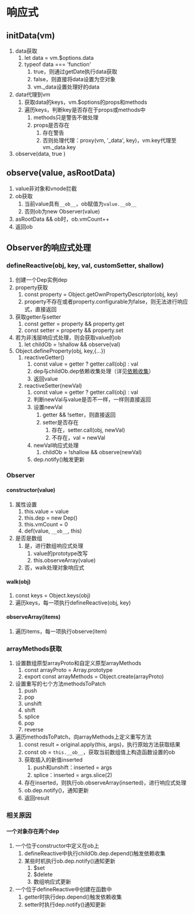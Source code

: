 # 响应式

## initData(vm)

1. data获取
    1. let data = vm.$options.data
    2. typeof data === 'function'
        1. true，则通过getDate执行data获取
        2. false，则直接将data设置为空对象
        3. vm._data设置处理好的data
2. data代理到vm
    1. 获取data的keys，vm.$options的props和methods
    2. 遍历keys，判断key是否存在于props或methods中
        1. methods只是警告不做处理
        2. props是否存在
            1. 存在警告
            2. 否则处理代理：proxy(vm, '_data', key)，vm.key代理至vm._data.key
3. observe(data, true )

## observe(value, asRootData)

1. value非对象和vnode拦截
2. ob获取
    1. 当前value具有`__ob__`，ob赋值为`value.__ob__`
    2. 否则ob为new Observer(value)
3. asRootData && ob时，ob.vmCount++
4. 返回ob

## Observer的响应式处理

### defineReactive(obj, key, val, customSetter, shallow)

1. 创建一个Dep实例dep
2. property获取
    1. const property = Object.getOwnPropertyDescriptor(obj, key)
    2. property不存在或者property.configurable为false，则无法进行响应式，直接返回
3. 获取getter与setter
    1. const getter = property && property.get
    2. const setter = property && property.set
4. 若为非浅层响应式处理，则会获取value的ob
    1. let childOb = !shallow && observe(val)
5. Object.defineProperty(obj, key,{...})
    1. reactiveGetter()
        1. const value = getter ? getter.call(obj) : val
        2. dep与childOb.dep依赖收集处理（详见[依赖收集](./03-依赖收集.md)）
        3. 返回value
    2. reactiveSetter(newVal)
        1. const value = getter ? getter.call(obj) : val
        2. 判断newVal与value是否不一样，一样则直接返回
        3. 设置newVal
            1. getter && !setter，则直接返回
            2. setter是否存在
                1. 存在，setter.call(obj, newVal)
                2. 不存在，val = newVal
        4. newVal响应式处理
            1. childOb = !shallow && observe(newVal)
        5. dep.notify()触发更新

### Observer

#### constructor(value)

1. 属性设置
    1. this.value = value
    2. this.dep = new Dep()
    3. this.vmCount = 0
    4. def(value, `__ob__`, this)
2. 是否是数组
    1. 是，进行数组响应式处理
        1. value的prototype改写
        2. this.observeArray(value)
    2. 否，walk处理对象响应式

#### walk(obj)

1. const keys = Object.keys(obj)
2. 遍历keys，每一项执行defineReactive(obj, key)

#### observeArray(items)

1. 遍历items，每一项执行observe(item)

### arrayMethods获取

1. 设置数组原型arrayProto和自定义原型arrayMethods
    1. const arrayProto = Array.prototype
    2. export const arrayMethods = Object.create(arrayProto)
2. 设置重写的七个方法methodsToPatch
    1. push
    2. pop
    3. unshift
    4. shift
    5. splice
    6. pop
    7. reverse
3. 遍历methodsToPatch，向arrayMethods上定义重写方法
    1. const result = original.apply(this, args)，执行原始方法获取结果
    2. const ob = `this.__ob__`，获取当前数组值上构造函数设置的ob
    3. 获取插入的新值inserted
        1. push和unshift：inserted = args
        2. splice：inserted = args.slice(2)
    4. 存在inserted，则执行ob.observeArray(inserted)，进行响应式处理
    5. ob.dep.notify()，通知更新
    6. 返回result

### 相关原因

#### 一个对象存在两个dep

1. 一个位于constructor中定义在ob上
    1. defineReactive中执行childOb.dep.depend()触发依赖收集
    2. 某些时机执行ob.dep.notify()通知更新
        1. $set
        2. $delete
        3. 数组响应式更新
2. 一个位于defineReactive中创建在函数中
    1. getter时执行dep.depend()触发依赖收集
    2. setter时执行dep.notify()通知更新
